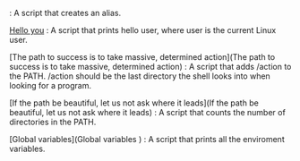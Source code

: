 [<o>](<o>) : A script that creates an alias.

[Hello you](Hello) : A script that prints hello user, where user is the current Linux user.

[The path to success is to take massive, determined action](The path to success is to take massive, determined action) : A script that adds /action to the PATH. /action should be the last directory the shell looks into when looking for a program.

[If the path be beautiful, let us not ask where it leads](If the path be beautiful, let us not ask where it leads) : A script that counts the number of directories in the PATH.

[Global variables](Global variables ) : A script that prints all the enviroment variables.
